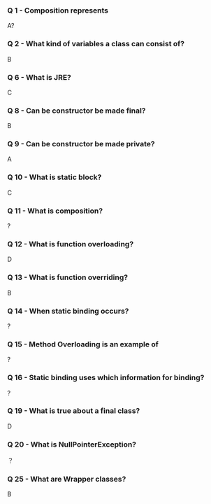 ### Q 1 - Composition represents

A?

### Q 2 - What kind of variables a class can consist of?

B

### Q 6 - What is JRE?

C

### Q 8 - Can be constructor be made final?

B

### Q 9 - Can be constructor be made private?

A

### Q 10 - What is static block?

C

### Q 11 - What is composition?

?

### Q 12 - What is function overloading?

D

### Q 13 - What is function overriding?

B

### Q 14 - When static binding occurs?

?

### Q 15 - Method Overloading is an example of

?

### Q 16 - Static binding uses which information for binding?

?

### Q 19 - What is true about a final class?

D

### Q 20 - What is NullPointerException?

？

### Q 25 - What are Wrapper classes?

B



